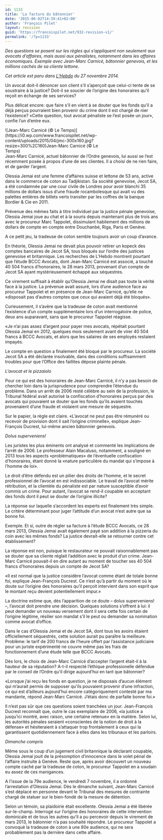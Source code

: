 ```yaml
---
id: 1133
title: 'La facture du bâtonnier'
date: '2015-06-02T14:39:41+02:00'
author: 'François Pilet'
layout: revision
guid: 'https://francoispilet.net/932-revision-v1/'
permalink: '/?p=1133'
---
```


*Des questions se posent sur les règles qui s’appliquent non seulement aux avocats d’affaires, mais aussi aux pénalistes, notamment dans les affaires économiques. Exemple avec Jean-Marc Carnicé, bâtonnier genevois, et les millions cachés de sa cliente lettone.*

*Cet article est paru dans [L’Hebdo](http://www.hebdo.ch/hebdo/cadrages/detail/blanchiment-d%E2%80%99argent-sale-temps-pour-les-avocats-daffaires) du 27 novembre 2014.*

Un avocat doit-il dénoncer son client s’il s’aperçoit que celui-ci tente de se soustraire à la justice? Doit-il se soucier de l’origine des honoraires qu’il reçoit en échange de ses services?

Plus délicat encore: que faire s’il en vient à se douter que les fonds qu’il a déjà perçus pourraient bien provenir du crime dont il est chargé de nier l’existence? «Cette question, tout avocat pénaliste se l’est posée un jour», confie l’un d’entre eux.

<div class="wp-caption alignleft" id="attachment_933" style="width: 310px">![Jean-Marc Carnicé (© Le Temps)](https://i0.wp.com/www.francoispilet.net/wp-content/uploads/2015/04/jmc-300x160.jpg?resize=300%2C160)Jean-Marc Carnicé (© Le Temps)

</div>Jean-Marc Carnicé, actuel bâtonnier de l’Ordre genevois, lui aussi se l’est récemment posée à propos d’une de ses clientes. Il a choisi de ne rien faire, et de garder l’argent.

Olessia Jemai est une femme d’affaires suisse et lettone de 53 ans, active dans le commerce de coton au Tadjikistan. Sa société genevoise, Jecot SA, a été condamnée par une cour civile de Londres pour avoir blanchi 35 millions de dollars issus d’une fraude rocambolesque qui avait vu des palettes entières de billets verts transiter par les coffres de la banque Bordier &amp; Cie en 2011.

Prévenue des mêmes faits à titre individuel par la justice pénale genevoise, Olessia Jemai joue au chat et à la souris depuis maintenant plus de trois ans avec le procureur Marc Tappolet, dissimulant habilement des millions de dollars de compte en compte entre Douchanbé, Riga, Paris et Genève.

A ce petit jeu, la tradeuse de coton semble toujours avoir un coup d’avance.

En théorie, Olessia Jemai ne devait plus pouvoir retirer un kopeck des comptes bancaires de Jecot SA, tous bloqués sur l’ordre des justices genevoise et britannique. Les recherches de L’Hebdo montrent pourtant que l’étude BCCC Avocats, dont Jean-Marc Carnicé est associé, a touché 40 504 francs d’honoraires, le 28 mars 2013, provenant d’un compte de Jecot SA ayant mystérieusement échappé aux séquestres.

Ce virement suffisait à établir qu’Olessia Jemai ne disait pas toute la vérité face à la justice. La prévenue avait assuré, lors d’une audience face au procureur Tappolet et en présence de Jean-Marc Carnicé, qu’elle ne «disposait pas d’autres comptes que ceux qui avaient déjà été bloqués».

Curieusement, il s’avère que la tradeuse de coton avait mentionné l’existence d’un compte supplémentaire lors d’un interrogatoire de police, deux ans auparavant, sans que le procureur Tappolet réagisse.

«Je n’ai pas assez d’argent pour payer mes avocats, répétait pourtant Olessia Jemai en 2012, quelques mois seulement avant de virer 40 504 francs à BCCC Avocats, et alors que les salaires de ses employés restaient impayés.

Le compte en question a finalement été bloqué par le procureur. La société Jecot SA a été déclarée insolvable, dans des conditions suffisamment troubles pour que l’Office des faillites dépose plainte pénale.

*L’avocat et le pizzaiolo*

Pour ce qui est des honoraires de Jean-Marc Carnicé, il n’y a pas besoin de chercher loin dans la jurisprudence pour comprendre l’étendue du problème. Dans un arrêt de 2006 resté célèbre au sein de la profession, le Tribunal fédéral avait autorisé la confiscation d’honoraires perçus par des avocats qui pouvaient se douter que les fonds qu’ils avaient touchés provenaient d’une fraude et violaient une mesure de séquestre.

Sur le papier, la règle est claire. «L’avocat ne peut pas être rémunéré ou recevoir de provision dont il sait l’origine criminelle», explique Jean-François Ducrest, lui-même ancien bâtonnier genevois.

*Dolus superveniens!*

Les juristes les plus éminents ont analysé et commenté les implications de l’arrêt de 2006. Le professeur Alain Macaluso, notamment, a souligné en 2013 tous les aspects «problématiques» de l’éventuelle confiscation d’honoraires, étant donné la «nature particulière du mandat qui s’impose à l’homme de loi».

Le droit d’être défendu est un pilier des droits de l’homme, et le secret professionnel de l’avocat en est indissociable. Le travail de l’avocat mérite rétribution, et la clientèle du pénaliste est par nature susceptible d’avoir commis un crime. Pour autant, l’avocat se rend-il coupable en acceptant des fonds dont il peut se douter de l’origine illicite?

La réponse sur laquelle s’accordent les experts est finalement très simple. Le critère déterminant pour juger l’attitude d’un avocat n’est autre que sa bonne foi.

Exemple. Et si, outre de régler sa facture à l’étude BCCC Avocats, ce 28 mars 2013, Olessia Jemai avait également payé son addition à la pizzeria du coin avec les mêmes fonds? La justice devrait-elle se retourner contre cet établissement?

La réponse est non, puisque le restaurateur ne pouvait raisonnablement pas se douter que sa cliente réglait l’addition avec le produit d’un crime. Jean-Marc Carnicé pouvait-il en dire autant au moment de toucher ses 40 504 francs d’honoraires depuis un compte de Jecot SA?

«Il est normal que la justice considère l’avocat comme étant de totale bonne foi, explique Jean-François Ducrest. Ce n’est qu’à partir du moment où le doute sur l’origine des honoraires qu’il perçoit intervient dans son esprit que le montant reçu devient potentiellement impur.»

La doctrine estime que, dès l’apparition de ce doute – dolus superveniens! –, l’avocat doit prendre une décision. Quelques solutions s’offrent à lui: il peut demander un nouveau versement dont il sera cette fois certain de l’origine légitime, résilier son mandat s’il le peut ou demander sa nomination comme avocat d’office.

Dans le cas d’Olessia Jemai et de Jecot SA, dont tous les avoirs étaient officiellement séquestrés, cette solution aurait pu paraître la meilleure. Problème: le tarif de 200 francs de l’heure offert par l’assistance judiciaire pour un juriste expérimenté ne couvre même pas les frais de fonctionnement d’une étude telle que BCCC Avocats.

Dès lors, le choix de Jean-Marc Carnicé d’accepter l’argent était-il à la hauteur de sa réputation? A-t-il respecté l’éthique professionelle défendue par le conseil de l’Ordre qu’il dirige aujourd’hui en tant que bâtonnier?

«Lorsque j’ai reçu les fonds en question, je ne disposais d’aucun élément qui m’aurait permis de supposer qu’ils pouvaient provenir d’une infraction, ce qui est d’ailleurs aujourd’hui encore catégoriquement contesté par ma mandante, répond Jean-Marc Carnicé. J’étais donc de parfaite bonne foi.»

Il n’est pas sûr que ces questions soient tranchées un jour. Jean-François Ducrest reconnaît que, outre le cas exemplaire de 2006, «la justice a jusqu’ici montré, avec raison, une certaine retenue» en la matière. Selon lui, les autorités pénales seraient «conscientes de la notion de droit à la défense» et hésiteraient à s’attaquer trop frontalement à ceux qui la garantissent quotidiennement face à elles dans les tribunaux et les parloirs.

*Dimanche compris*

Même sous le coup d’un jugement civil britannique la déclarant coupable, Olessia Jemai jouit de la présomption d’innocence dans le volet pénal de l’affaire instruite à Genève. Reste que, après avoir découvert un nouveau compte caché par la tradeuse de coton, le procureur Tappolet en a soudain eu assez de ces manigances.

A l’issue de la 79e audience, le vendredi 7 novembre, il a ordonné l’arrestation d’Olessia Jemai. Dès le dimanche suivant, Jean-Marc Carnicé s’est déplacé en personne devant le Tribunal des mesures de contrainte chargé de statuer sur le bien-fondé de la mesure de détention.

Selon un témoin, sa plaidoirie était excellente. Olessia Jemai a été libérée sur-le-champ. Interrogé sur l’origine des honoraires de cette intervention dominicale et de tous les autres qu’il a pu percevoir depuis le virement de mars 2013, le bâtonnier n’a pas souhaité répondre. Le procureur Tappolet a convoqué la tradeuse de coton à une 80e audience, qui ne sera probablement pas la dernière dans cette affaire.